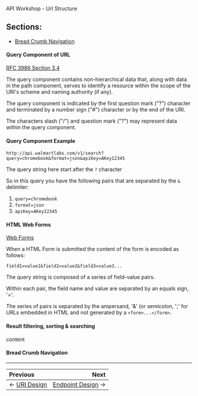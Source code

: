 API Workshop - Url Structure

## Sections:

* [Bread Crumb Navigation](#bread-crumb-navigation)

#### Query Component of URL

[RFC 3986 Section 3.4](https://tools.ietf.org/html/rfc3986#section-3.4)

The query component contains non-hierarchical data that, along with data in the path component, serves to identify a resource within the scope of the URI's scheme and naming authority (if any).  

The query component is indicated by the first question mark ("?") character and terminated by a number sign ("#") character or by the end of the URI.


The characters slash ("/") and question mark ("?") may represent data within the query component.

#### Query Component Example

`http://api.walmartlabs.com/v1/search?query=chromebook&format=json&apiKey=AKey12345`

The query string here start after the `?` character

So in this query you have the following pairs that are separated by the `&` delimiter:

1. `query=chromebook`
2. `format=json`
3. `apiKey=AKey12345`

#### HTML Web Forms

[Web Forms](https://en.wikipedia.org/wiki/Query_string#Web_forms)

When a HTML Form is submitted the content of the form is encoded as follows:

`field1=value1&field2=value2&field3=value3...`

The query string is composed of a series of field-value pairs.

Within each pair, the field name and value are separated by an equals sign, '='.

The series of pairs is separated by the ampersand, '&' (or semicolon, ';' for URLs embedded in HTML and not generated by a `<form>...</form>`.

#### Result filtering, sorting & searching

content

#### Bread Crumb Navigation
_________________________

Previous | Next
:------- | ---:
← [URI Design](./uri-design.md) | [Endpoint Design](./endpoint-design.md) →
